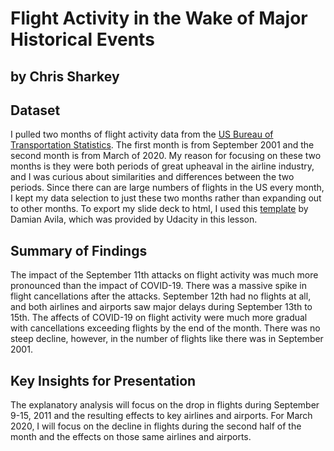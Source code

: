# Flight Activity in the Wake of Major Historical Events
## by Chris Sharkey


## Dataset

I pulled two months of flight activity data from the [US Bureau of Transportation Statistics](https://www.transtats.bts.gov/DL_SelectFields.asp). The first month is from September 2001 and the second month is from March of 2020. My reason for focusing on these two months is they were both periods of great upheaval in the airline industry, and I was curious about similarities and differences between the two periods. Since there can are large numbers of flights in the US every month, I kept my data selection to just these two months rather than expanding out to other months. To export my slide deck to html, I used this [template](http://damianavila.github.io/blog/posts/hide-the-input-cells-from-your-ipython-slides.html) by Damian Avila, which was provided by Udacity in this lesson.


## Summary of Findings

The impact of the September 11th attacks on flight activity was much more pronounced than the impact of COVID-19. There was a massive spike in flight cancellations after the attacks. September 12th had no flights at all, and both airlines and airports saw major delays during September 13th to 15th. The affects of COVID-19 on flight activity were much more gradual with cancellations exceeding flights by the end of the month. There was no steep decline, however, in the number of flights like there was in September 2001.


## Key Insights for Presentation

The explanatory analysis will focus on the drop in flights during September 9-15, 2011 and the resulting effects to key airlines and airports. For March 2020, I will focus on the decline in flights during the second half of the month and the effects on those same airlines and airports.